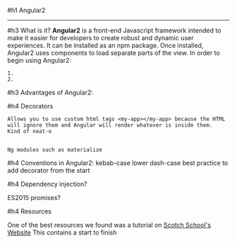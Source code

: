 #h1 Angular2
***
#h3 What is it?
**Angular2** is a front-end Javascript framework intended to make it easier for developers to create robust and dynamic user experiences. It can be installed as an  npm package. Once installed, Angular2 uses components to load separate parts of the view. In order to begin using Angular2:

	1.
	2.


#h3 Advantages of Angular2:

#h4 Decorators

	Allows you to use custom html tags <my-app></my-app> because the HTML will ignore them and Angular will render whatever is inside them.  Kind of neat-o


	Ng modules such as materialize  

#h4 Conventions in Angular2:
	kebab-case
	lower dash-case
	best practice to add decorator from the start

#h4 Dependency injection?

ES2015 promises?

#h4 Resources

One of the best resources we found was a tutorial on [Scotch School's Website](https://school.scotch.io/getting-started-with-angular-2)
This contains a start to finish 
